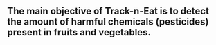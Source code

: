 ## The main objective of Track-n-Eat is to detect the amount of harmful chemicals (pesticides) present in fruits and vegetables.

